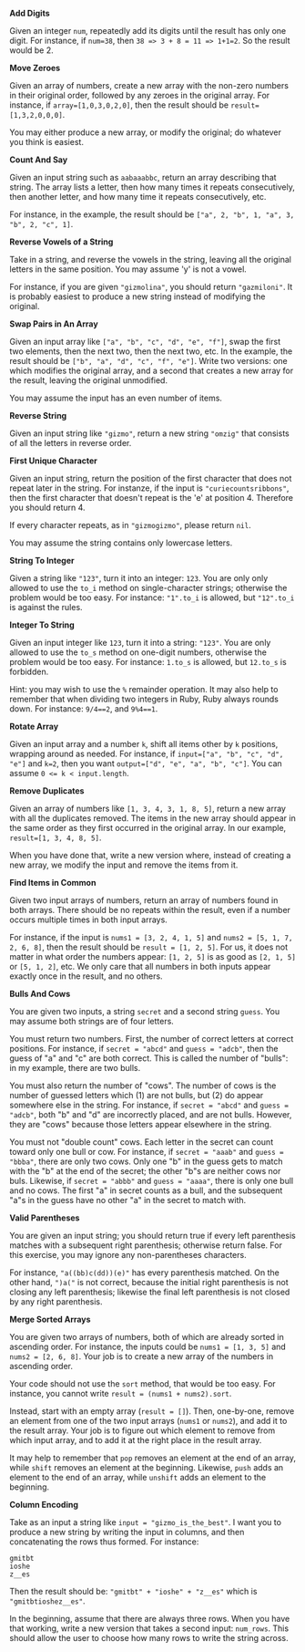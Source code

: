 **Add Digits**

Given an integer `num`, repeatedly add its digits until the result has
only one digit. For instance, if `num=38`, then `38 => 3 + 8 = 11 =>
1+1=2`. So the result would be 2.

**Move Zeroes**

Given an array of numbers, create a new array with the non-zero
numbers in their original order, followed by any zeroes in the
original array. For instance, if `array=[1,0,3,0,2,0]`, then the
result should be `result=[1,3,2,0,0,0]`.

You may either produce a new array, or modify the original; do
whatever you think is easiest.

**Count And Say**

Given an input string such as `aabaaabbc`, return an array describing
that string. The array lists a letter, then how many times it repeats
consecutively, then another letter, and how many time it repeats
consecutively, etc.

For instance, in the example, the result should be
`["a", 2, "b", 1, "a", 3, "b", 2, "c", 1]`.

**Reverse Vowels of a String**

Take in a string, and reverse the vowels in the string, leaving all
the original letters in the same position. You may assume 'y' is not a
vowel.

For instance, if you are given `"gizmolina"`, you should return
`"gazmiloni"`. It is probably easiest to produce a new string instead
of modifying the original.

**Swap Pairs in An Array**

Given an input array like `["a", "b", "c", "d", "e", "f"]`, swap the
first two elements, then the next two, then the next two, etc. In the
example, the result should be `["b", "a", "d", "c", "f", "e"]`. Write
two versions: one which modifies the original array, and a second that
creates a new array for the result, leaving the original unmodified.

You may assume the input has an even number of items.

**Reverse String**

Given an input string like `"gizmo"`, return a new string `"omzig"`
that consists of all the letters in reverse order.

**First Unique Character**

Given an input string, return the position of the first character that
does not repeat later in the string. For instanze, if the input is
`"curiecountsribbons"`, then the first character that doesn't repeat
is the 'e' at position 4. Therefore you should return 4.

If every character repeats, as in `"gizmogizmo"`, please return `nil`.

You may assume the string contains only lowercase letters.

**String To Integer**

Given a string like `"123"`, turn it into an integer: `123`. You are
only only allowed to use the `to_i` method on single-character
strings; otherwise the problem would be too easy. For instance:
`"1".to_i` is allowed, but `"12".to_i` is against the rules.

**Integer To String**

Given an input integer like `123`, turn it into a string: `"123"`. You
are only allowed to use the `to_s` method on one-digit numbers,
otherwise the problem would be too easy. For instance: `1.to_s` is
allowed, but `12.to_s` is forbidden.

Hint: you may wish to use the `%` remainder operation. It may also
help to remember that when dividing two integers in Ruby, Ruby always
rounds down. For instance: `9/4==2`, and `9%4==1`.

**Rotate Array**

Given an input array and a number `k`, shift all items other by `k`
positions, wrapping around as needed. For instance, if
`input=["a", "b", "c", "d", "e"]` and `k=2`, then you want
`output=["d", "e", "a", "b", "c"]`. You can assume `0 <= k <
input.length`.

**Remove Duplicates**

Given an array of numbers like `[1, 3, 4, 3, 1, 8, 5]`, return a new
array with all the duplicates removed. The items in the new array
should appear in the same order as they first occurred in the original
array. In our example, `result=[1, 3, 4, 8, 5]`.

When you have done that, write a new version where, instead of
creating a new array, we modify the input and remove the items from
it.

**Find Items in Common**

Given two input arrays of numbers, return an array of numbers found in
both arrays. There should be no repeats within the result, even if a
number occurs multiple times in both input arrays.

For instance, if the input is `nums1 = [3, 2, 4, 1, 5]` and `nums2 =
[5, 1, 7, 2, 6, 8]`, then the result should be `result =
[1, 2, 5]`. For us, it does not matter in what order the numbers
appear: `[1, 2, 5]` is as good as `[2, 1, 5]` or `[5, 1, 2]`, etc. We
only care that all numbers in both inputs appear exactly once in the
result, and no others.

**Bulls And Cows**

You are given two inputs, a string `secret` and a second string
`guess`. You may assume both strings are of four letters.

You must return two numbers. First, the number of correct letters at
correct positions. For instance, if `secret = "abcd"` and `guess =
"adcb"`, then the guess of "a" and "c" are both correct. This is
called the number of "bulls": in my example, there are two bulls.

You must also return the number of "cows". The number of cows is the
number of guessed letters which (1) are not bulls, but (2) do appear
somewhere else in the string. For instance, if `secret = "abcd"` and
`guess = "adcb"`, both "b" and "d" are incorrectly placed, and are not
bulls. However, they are "cows" because those letters appear elsewhere
in the string.

You must not "double count" cows. Each letter in the secret can count
toward only one bull or cow. For instance, if `secret = "aaab"` and
`guess = "bbba"`, there are only two cows. Only one "b" in the guess
gets to match with the "b" at the end of the secret; the other "b"s
are neither cows nor buls. Likewise, if `secret = "abbb"` and `guess =
"aaaa"`, there is only one bull and no cows. The first "a" in secret
counts as a bull, and the subsequent "a"s in the guess have no other
"a" in the secret to match with.

**Valid Parentheses**

You are given an input string; you should return true if every left
parenthesis matches with a subsequent right parenthesis; otherwise
return false. For this exercise, you may ignore any non-parentheses
characters.

For instance, `"a((bb)c(dd))(e)"` has every parenthesis matched. On
the other hand, `")a("` is not correct, because the initial right
parenthesis is not closing any left parenthesis; likewise the final
left parenthesis is not closed by any right parenthesis.

**Merge Sorted Arrays**

You are given two arrays of numbers, both of which are already sorted
in ascending order. For instance, the inputs could be `nums1 =
[1, 3, 5]` and `nums2 = [2, 6, 8]`. Your job is to create a new array
of the numbers in ascending order.

Your code should not use the `sort` method, that would be too
easy. For instance, you cannot write `result = (nums1 + nums2).sort`.

Instead, start with an empty array (`result = []`). Then, one-by-one,
remove an element from one of the two input arrays (`nums1` or
`nums2`), and add it to the result array. Your job is to figure out
which element to remove from which input array, and to add it at the
right place in the result array.

It may help to remember that `pop` removes an element at the end of an
array, while `shift` removes an element at the beginning. Likewise,
`push` adds an element to the end of an array, while `unshift` adds an
element to the beginning.

**Column Encoding**

Take as an input a string like `input = "gizmo_is_the_best"`. I want
you to produce a new string by writing the input in columns, and then
concatenating the rows thus formed. For instance:

```
gmitbt
ioshe
z__es
```

Then the result should be: `"gmitbt" + "ioshe" + "z__es"` which is
`"gmitbtioshez__es"`.

In the beginning, assume that there are always three rows. When you
have that working, write a new version that takes a second input:
`num_rows`. This should allow the user to choose how many rows to
write the string across.
